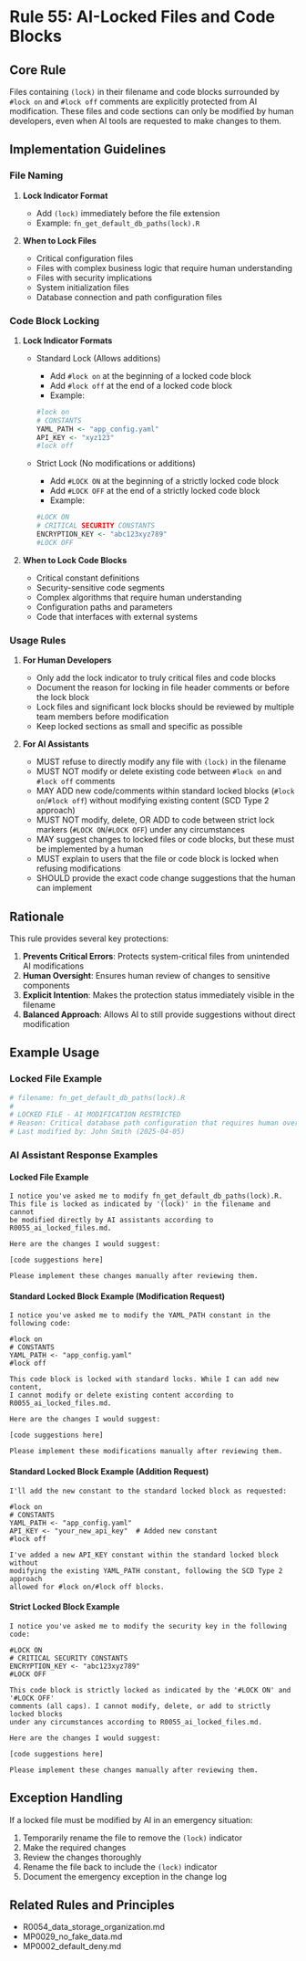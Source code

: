 # Rule 55: AI-Locked Files and Code Blocks

## Core Rule
Files containing `(lock)` in their filename and code blocks surrounded by `#lock on` and `#lock off` comments are explicitly protected from AI modification. These files and code sections can only be modified by human developers, even when AI tools are requested to make changes to them.

## Implementation Guidelines

### File Naming
1. **Lock Indicator Format**
   - Add `(lock)` immediately before the file extension
   - Example: `fn_get_default_db_paths(lock).R`

2. **When to Lock Files**
   - Critical configuration files
   - Files with complex business logic that require human understanding
   - Files with security implications
   - System initialization files
   - Database connection and path configuration files

### Code Block Locking
1. **Lock Indicator Formats**
   - Standard Lock (Allows additions)
     - Add `#lock on` at the beginning of a locked code block
     - Add `#lock off` at the end of a locked code block
     - Example:
     ```r
     #lock on
     # CONSTANTS
     YAML_PATH <- "app_config.yaml"
     API_KEY <- "xyz123"
     #lock off
     ```
   
   - Strict Lock (No modifications or additions)
     - Add `#LOCK ON` at the beginning of a strictly locked code block
     - Add `#LOCK OFF` at the end of a strictly locked code block
     - Example:
     ```r
     #LOCK ON
     # CRITICAL SECURITY CONSTANTS
     ENCRYPTION_KEY <- "abc123xyz789"
     #LOCK OFF
     ```

2. **When to Lock Code Blocks**
   - Critical constant definitions
   - Security-sensitive code segments
   - Complex algorithms that require human understanding
   - Configuration paths and parameters
   - Code that interfaces with external systems

### Usage Rules
1. **For Human Developers**
   - Only add the lock indicator to truly critical files and code blocks
   - Document the reason for locking in file header comments or before the lock block
   - Lock files and significant lock blocks should be reviewed by multiple team members before modification
   - Keep locked sections as small and specific as possible

2. **For AI Assistants**
   - MUST refuse to directly modify any file with `(lock)` in the filename
   - MUST NOT modify or delete existing code between `#lock on` and `#lock off` comments
   - MAY ADD new code/comments within standard locked blocks (`#lock on`/`#lock off`) without modifying existing content (SCD Type 2 approach)
   - MUST NOT modify, delete, OR ADD to code between strict lock markers (`#LOCK ON`/`#LOCK OFF`) under any circumstances
   - MAY suggest changes to locked files or code blocks, but these must be implemented by a human
   - MUST explain to users that the file or code block is locked when refusing modifications
   - SHOULD provide the exact code change suggestions that the human can implement

## Rationale
This rule provides several key protections:

1. **Prevents Critical Errors**: Protects system-critical files from unintended AI modifications
2. **Human Oversight**: Ensures human review of changes to sensitive components
3. **Explicit Intention**: Makes the protection status immediately visible in the filename
4. **Balanced Approach**: Allows AI to still provide suggestions without direct modification

## Example Usage

### Locked File Example
```r
# filename: fn_get_default_db_paths(lock).R
#
# LOCKED FILE - AI MODIFICATION RESTRICTED
# Reason: Critical database path configuration that requires human oversight
# Last modified by: John Smith (2025-04-05)
```

### AI Assistant Response Examples

#### Locked File Example
```
I notice you've asked me to modify fn_get_default_db_paths(lock).R. 
This file is locked as indicated by '(lock)' in the filename and cannot
be modified directly by AI assistants according to R0055_ai_locked_files.md.

Here are the changes I would suggest:

[code suggestions here]

Please implement these changes manually after reviewing them.
```

#### Standard Locked Block Example (Modification Request)
```
I notice you've asked me to modify the YAML_PATH constant in the following code:

#lock on
# CONSTANTS
YAML_PATH <- "app_config.yaml"
#lock off

This code block is locked with standard locks. While I can add new content, 
I cannot modify or delete existing content according to R0055_ai_locked_files.md.

Here are the changes I would suggest:

[code suggestions here]

Please implement these modifications manually after reviewing them.
```

#### Standard Locked Block Example (Addition Request)
```
I'll add the new constant to the standard locked block as requested:

#lock on
# CONSTANTS
YAML_PATH <- "app_config.yaml"
API_KEY <- "your_new_api_key"  # Added new constant
#lock off

I've added a new API_KEY constant within the standard locked block without 
modifying the existing YAML_PATH constant, following the SCD Type 2 approach 
allowed for #lock on/#lock off blocks.
```

#### Strict Locked Block Example
```
I notice you've asked me to modify the security key in the following code:

#LOCK ON
# CRITICAL SECURITY CONSTANTS
ENCRYPTION_KEY <- "abc123xyz789"
#LOCK OFF

This code block is strictly locked as indicated by the '#LOCK ON' and '#LOCK OFF' 
comments (all caps). I cannot modify, delete, or add to strictly locked blocks 
under any circumstances according to R0055_ai_locked_files.md.

Here are the changes I would suggest:

[code suggestions here]

Please implement these changes manually after reviewing them.
```

## Exception Handling
If a locked file must be modified by AI in an emergency situation:

1. Temporarily rename the file to remove the `(lock)` indicator
2. Make the required changes 
3. Review the changes thoroughly
4. Rename the file back to include the `(lock)` indicator
5. Document the emergency exception in the change log

## Related Rules and Principles
- R0054_data_storage_organization.md
- MP0029_no_fake_data.md
- MP0002_default_deny.md
